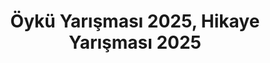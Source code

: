 ---
layout: category
headline: "Öykü Yarışması, Hikaye Yarışması"
subline: "Hikaye Yazma Yarışmaları sayfamız, Türkiye'nin en yetenekli yazarlarını bir araya getiren bir platformdur. Edebiyat tutkunları için düzenlenen bu yarışmalar, <strong>kısa hikaye</strong>, öykü ve anlatı türlerindeki eserleri kapsamaktadır. En <strong>güncel hikaye yarışmaları</strong>nın listelendiği sayfamız, yazar adaylarına ilham vermek, onları cesaretlendirmek ve eserlerini geniş bir okuyucu kitlesiyle buluşturmak için tasarlanmıştır. Edebiyat yarışmaları, <strong>ödüllü hikaye yarışmaları</strong>, amatör yazarlar için fırsatlar ve yaratıcı yazma teknikleri hakkında bilgiler içeren sayfamız, edebiyat dünyasına adım atmak isteyen herkes için mükemmel bir başlangıç noktası sunar. Hikayelerinizi paylaşarak Türkiye'nin en iyi yazarları arasında yerinizi alın!"
title: "Öykü Yarışması 2025, Hikaye Yarışması 2025"
key: "hikaye yarışması, öykü yarışması"
image: "https://edebiyatyarismalari.com/images/genel/oyku-hikaye-yarismasi.jpg"
description: "Öykü Yarışması 2025, Hikaye Yarışmaları 2025, Kısa Öykü Yarışması, Para Ödüllü Yarışmalar 2025, Yazı Yarışması, Yazı Yazma Yarışması"
permalink: "hikaye-yarismalari/"
---
